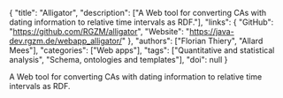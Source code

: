 {
  "title": "Alligator",
  "description": ["A Web tool for converting CAs with dating information to relative time intervals as RDF."],
  "links": {
    "GitHub": "https://github.com/RGZM/alligator",
    "Website": "https://java-dev.rgzm.de/webapp_alligator/"
  },
  "authors": ["Florian Thiery", "Allard Mees"],
  "categories": ["Web apps"],
  "tags": ["Quantitative and statistical analysis", "Schema, ontologies and templates"],
  "doi": null
}

<!-- Generated by csv2md.R – do not edit by hand -->

A Web tool for converting CAs with dating information to relative time intervals as RDF.